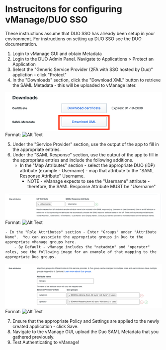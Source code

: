 # Instrucitons for configuring vManage/DUO SSO

These instructions assume that DUO SSO has already been setup in your environment.  For instructions on setting up DUO SSO see the DUO documentation.

1. Login to vManage GUI and obtain Metadata
2. Login to the DUO Admin Panel.  Navigate to Applications > Protect an Application
3. Select the "Generic Service Provider (2FA with SSO hosted by Duo)" appliction - click "Protect"
4. In the "Downloads" section, click the "Download XML" button to retrieve the SAML Metadata - this will be uploaded to vManage later.

![Map Attributes](/images/metadata.png)
Format: ![Alt Text](url)

5. Under the "Service Provider" section, use the output of the app to fill in the appropriate entries.
6. Under the "SAML Response" section, use the output of the app to fill in the appropriate entries and include the following additions.
    - In the "Map Attributes" section - select the appropriate DUO (iDP) attribute (example - Username) - map that attribute to the "SAML Response Attribute" Username.
        - NOTE - vManage expects to see the "Username" attribute - therefore, the SAML Response Attribute MUST be "Username"

![Map Attributes](/images/map.png)
Format: ![Alt Text](url)

    - In the "Role Attributes" section - Enter "Groups" under "Attribute Name".  You can associate the appropriate groups in Duo to the appropriate vManage groups here.
        - By Default - vManage includes the "netadmin" and "operator" roles, see the following image for an example of that mapping to the appropriate Duo groups.

![Map Attributes](/images/role.png)
Format: ![Alt Text](url)

7.  Ensure that the appropriate Policy and Settings are applied to the newly created application - click Save.
8.  Navigate to the vManage GUI, upload the Duo SAML Metadata that you gathered previously.
9.  Test Authenticating to vManage!

